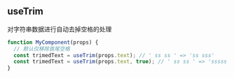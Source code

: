 ## useTrim
对字符串数据进行自动去掉空格的处理

```javascript
function MyComponent(props) {
  // 默认仅移除首尾空格
  const trimedText = useTrim(props.text); // ' ss ss ' => 'ss sss'
  const trimedText = useTrim(props.text, true); // ' ss ss ' => 'sssss'
}
```
